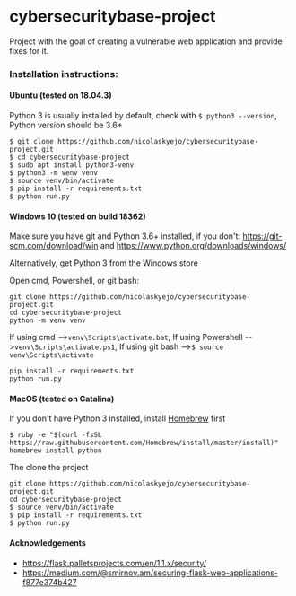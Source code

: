 # cybersecuritybase-project
Project with the goal of creating a vulnerable web application
and provide fixes for it.

### Installation instructions:
#### Ubuntu (tested on 18.04.3)
Python 3 is usually installed by default, check with
 ``$ python3 --version``,
Python version should be 3.6+

```
$ git clone https://github.com/nicolaskyejo/cybersecuritybase-project.git
$ cd cybersecuritybase-project
$ sudo apt install python3-venv
$ python3 -m venv venv
$ source venv/bin/activate
$ pip install -r requirements.txt
$ python run.py
```

#### Windows 10 (tested on build 18362)
Make sure you have git and Python 3.6+ installed, if you don't:
https://git-scm.com/download/win
and
https://www.python.org/downloads/windows/

Alternatively, get Python 3 from the Windows store

Open cmd, Powershell, or git bash:

```
git clone https://github.com/nicolaskyejo/cybersecuritybase-project.git
cd cybersecuritybase-project
python -m venv venv	
```
If using cmd -->``venv\Scripts\activate.bat``,
If using Powershell -->``venv\Scripts\activate.ps1``,
If using git bash -->``$ source venv\Scripts\activate``
```
pip install -r requirements.txt
python run.py
```

#### MacOS (tested on Catalina)
If you don't have Python 3 installed, install [Homebrew](https://github.com/Homebrew/install)
first
```
$ ruby -e "$(curl -fsSL https://raw.githubusercontent.com/Homebrew/install/master/install)"
homebrew install python
```

The clone the project
```
git clone https://github.com/nicolaskyejo/cybersecuritybase-project.git
cd cybersecuritybase-project
$ source venv/bin/activate
$ pip install -r requirements.txt
$ python run.py
```

#### Acknowledgements
* https://flask.palletsprojects.com/en/1.1.x/security/
* https://medium.com/@smirnov.am/securing-flask-web-applications-f877e374b427
